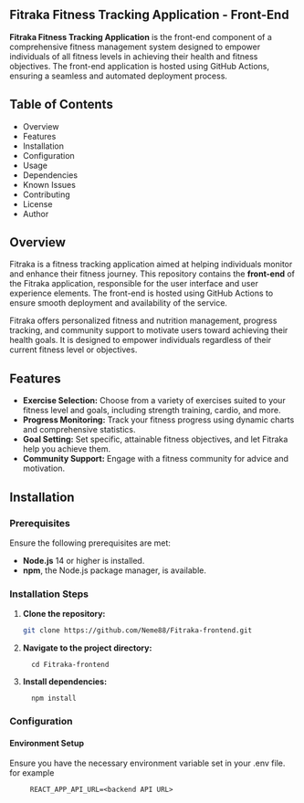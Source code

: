 ## Fitraka Fitness Tracking Application - Front-End

**Fitraka Fitness Tracking Application** is the front-end component of a comprehensive fitness management system designed to empower individuals of all fitness levels in achieving their health and fitness objectives. The front-end application is hosted using GitHub Actions, ensuring a seamless and automated deployment process.

## Table of Contents
- Overview
- Features
- Installation
- Configuration
- Usage
- Dependencies
- Known Issues
- Contributing
- License
- Author

## Overview

Fitraka is a fitness tracking application aimed at helping individuals monitor and enhance their fitness journey. This repository contains the **front-end** of the Fitraka application, responsible for the user interface and user experience elements. The front-end is hosted using GitHub Actions to ensure smooth deployment and availability of the service.

Fitraka offers personalized fitness and nutrition management, progress tracking, and community support to motivate users toward achieving their health goals. It is designed to empower individuals regardless of their current fitness level or objectives.

## Features

- **Exercise Selection:** Choose from a variety of exercises suited to your fitness level and goals, including strength training, cardio, and more.
- **Progress Monitoring:** Track your fitness progress using dynamic charts and comprehensive statistics.
- **Goal Setting:** Set specific, attainable fitness objectives, and let Fitraka help you achieve them.
- **Community Support:** Engage with a fitness community for advice and motivation.

## Installation

### Prerequisites

Ensure the following prerequisites are met:
- **Node.js** 14 or higher is installed.
- **npm**, the Node.js package manager, is available.

### Installation Steps

1. **Clone the repository:**

   ```bash
   git clone https://github.com/Neme88/Fitraka-frontend.git
   ```
2. **Navigate to the project directory:**
         
         cd Fitraka-frontend

3. **Install dependencies:**
         
         npm install
### Configuration

#### Environment Setup

Ensure you have the necessary environment variable set in your .env file. for example

         REACT_APP_API_URL=<backend API URL>


